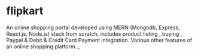 # flipkart
An online shopping portal developed using MERN (Mongodb, Express, React.js, Node.js) stack from scratch, includes product listing , buying , Paypal &amp; Debit &amp; Credit Card Payment integration. Various other features of an online shopping platform.  , 
